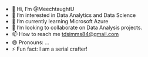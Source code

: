 - 👋 Hi, I’m @MeechtaughtU
- 👀 I’m interested in Data Analytics and Data Science
- 🌱 I’m currently learning Microsoft Azure
- 💞️ I’m looking to collaborate on Data Analysis projects.
- 📫 How to reach me tdsimms84@gmail.com
- 😄 Pronouns: ...
- ⚡ Fun fact: I am a serial crafter!

<!---
MeechtaughtU/MeechtaughtU is a ✨ special ✨ repository because its `README.md` (this file) appears on your GitHub profile.
You can click the Preview link to take a look at your changes.
--->
